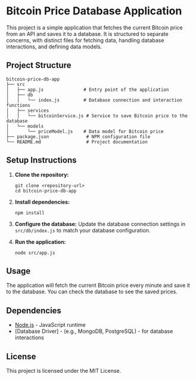 # Bitcoin Price Database Application

This project is a simple application that fetches the current Bitcoin price from an API and saves it to a database. It is structured to separate concerns, with distinct files for fetching data, handling database interactions, and defining data models.

## Project Structure

```
bitcoin-price-db-app
├── src
│   ├── app.js               # Entry point of the application
│   ├── db
│   │   └── index.js         # Database connection and interaction functions
│   ├── services
│   │   └── bitcoinService.js # Service to save Bitcoin price to the database
│   └── models
│       └── priceModel.js    # Data model for Bitcoin price
├── package.json              # NPM configuration file
└── README.md                 # Project documentation
```

## Setup Instructions

1. **Clone the repository:**
   ```
   git clone <repository-url>
   cd bitcoin-price-db-app
   ```

2. **Install dependencies:**
   ```
   npm install
   ```

3. **Configure the database:**
   Update the database connection settings in `src/db/index.js` to match your database configuration.

4. **Run the application:**
   ```
   node src/app.js
   ```

## Usage

The application will fetch the current Bitcoin price every minute and save it to the database. You can check the database to see the saved prices.

## Dependencies

- [Node.js](https://nodejs.org/) - JavaScript runtime
- [Database Driver] - (e.g., MongoDB, PostgreSQL) - for database interactions

## License

This project is licensed under the MIT License.
